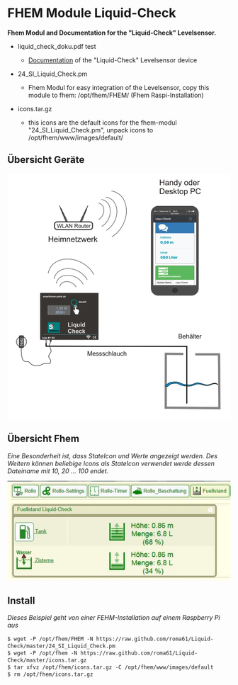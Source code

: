 # FHEM Module Liquid-Check 
**Fhem Modul and Documentation for the "Liquid-Check" Levelsensor.**

- liquid_check_doku.pdf test
  - [Documentation](https://raw.githubusercontent.com/roma61/Liquid-Check/master/liquid_check_doku.pdf) of the "Liquid-Check" Levelsensor device
  
- 24_SI_Liquid_Check.pm
  - Fhem Modul for easy integration of the Levelsensor, copy this module to fhem: /opt/fhem/FHEM/  (Fhem Raspi-Installation)
  
- icons.tar.gz
  - this icons are the default icons for the fhem-modul "24_SI_Liquid_Check.pm", unpack icons to /opt/fhem/www/images/default/                        


## Übersicht Geräte

![Liquid-Check Aufbau](https://raw.githubusercontent.com/roma61/Liquid-Check/master/Uebersichtrouter.jpg)


## Übersicht Fhem
*Eine Besonderheit ist, dass StateIcon und Werte angezeigt werden.
Des Weitern können beliebige Icons als StateIcon verwendet werde dessen Dateiname mit 10, 20 ... 100 endet.*

![Fhem-Ansicht](https://raw.githubusercontent.com/roma61/Liquid-Check/master/FHEM-Fuellstand.jpg)

## Install
*Dieses Beispiel geht von einer FEHM-Installation auf einem Raspberry Pi aus*
```
$ wget -P /opt/fhem/FHEM -N https://raw.github.com/roma61/Liquid-Check/master/24_SI_Liquid_Check.pm
$ wget -P /opt/fhem -N https://raw.github.com/roma61/Liquid-Check/master/icons.tar.gz
$ tar xfvz /opt/fhem/icons.tar.gz -C /opt/fhem/www/images/default
$ rm /opt/fhem/icons.tar.gz

```

